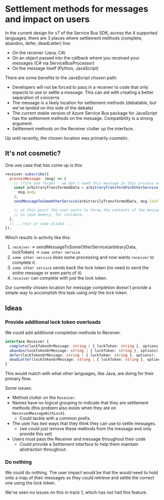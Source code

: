 # Settlement methods for messages and impact on users

In the current design for v7 of the Service Bus SDK, across the 4 supported languages, there
are 3 places where settlement methods (complete, abandon, defer, deadLetter) live:

- On the receiver (Java, C#)
- On an object passed into the callback where you received your messages (C# via ServiceBusProcessor)
- On the message itself (Python, JavaScript)

There are some benefits to the JavaScript chosen path:

- Developers will not be forced to pass in a receiver to code that only expects to use or settle a message.
  This can aid with creating a better separation of concerns.
- The message is a likely location for settlement methods (debatable, but we've landed on this side of the debate)
- The current stable version of Azure Service Bus package for JavaScript has the settlement methods
  on the message. Compatibility is a strong argument.
- Settlement methods on the Receiver clutter up the interface.

Up until recently, the chosen location was primarily cosmetic.

## It's not cosmetic?

One use case that has come up is this:

```javascript
receiver.subscribe({
  processMessage: (msg) => {
    // (fire and forget - we don't need this message in this process anymore)
    const arbitraryTransformedData = arbitraryTransformForOtherService(
      msg.body
    );
    sendMessageToSomeOtherService(arbitrarilyTransformedData, msg.lockToken);

    // at this point the user wants to throw the contents of the message away
    // to save memory, for instance.
  },
  // ...rest of code elided ...
});
```

Which results in activity like this:

1. `receiver` -> sendMessageToSomeOtherService(arbitraryData, lockToken) -> `some other service`
2. `some other service` does some processing and now wants `receiver` to complete it.
3. `some other service` sends back the lock token (no need to send the _entire_ message or even parts of it)
4. `receiver` can complete with just the lock token.

Our currently chosen location for message completion doesn't provide a simple way to accomplish this task
using _only_ the lock token.

## Ideas

### Provide additional lock token overloads

We could add additional completion methods to Receiver.

```typescript
interface Receiver {
  complete(lockTokenOrMessage: string | { lockToken: string }, options);
  abandon(lockTokenOrMessage: string | { lockToken: string }, options);
  defer(lockTokenOrMessage: string | { lockToken: string }, options);
  deadLetter(lockTokenOrMessage: string | { lockToken: string }, options);
}
```

This would match with what other languages, like Java, are doing for their primary flow.

Some issues:

- Method clutter on the `Receiver`.
- Names have no logical grouping to indicate that they are settlement methods (this problem also exists
  when they are on `ReceivedMessageWithLock`).
  - Could tackle with a common prefix.
- The user has _two_ ways that they think they can use to settle messages.
  - (we could just remove these methods from the message and only provide this set)
- Users must pass the Receiver and message throughout their code
  - Could provide a Settlement interface to help them maintain abstraction throughout.

### Do nothing

We could do nothing. The user impact would be that the would need to hold onto a map of their messages
so they could retrieve and settle the correct one using the lock token.

We've seen no issues on this in track 1, which has not had this feature.
